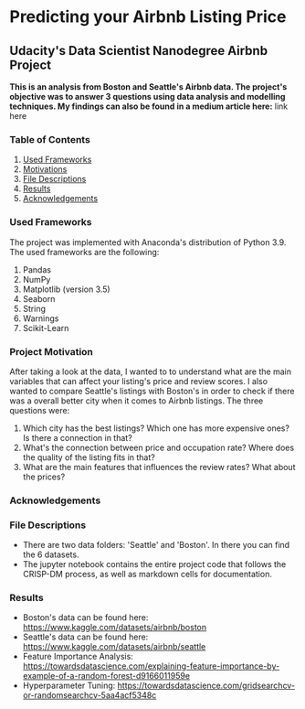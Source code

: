 # Predicting your Airbnb Listing Price
## Udacity's Data Scientist Nanodegree Airbnb Project

**This is an analysis from Boston and Seattle's Airbnb data. The project's objective was to answer 3 questions using data analysis and modelling techniques. My findings can also be found in a medium article here:** link here

### Table of Contents
1. [Used Frameworks](#frameworks)
2. [Motivations](#motivation)
3. [File Descriptions](#files)
4. [Results](#results)
5. [Acknowledgements](#acknowledgements)

### Used Frameworks <a name="frameworks"></a>
The project was implemented with Anaconda's distribution of Python 3.9. The used frameworks are the following:
1. Pandas
2. NumPy
3. Matplotlib (version 3.5)
4. Seaborn
5. String 
6. Warnings
7. Scikit-Learn 

### Project Motivation<a name="motivation"></a>
After taking a look at the data, I wanted to to understand what are the main variables that can affect your listing's price and review scores. I also wanted to compare Seattle's listings with Boston's in order to check if there was a overall better city when it comes to Airbnb listings. The three questions were:

1. Which city has the best listings? Which one has more expensive ones? Is there a connection in that?
2. What's the connection between price and occupation rate? Where does the quality of the listing fits in that?
3. What are the main features that influences the review rates? What about the prices?

### Acknowledgements<a name="acknowledgements"></a>


### File Descriptions<a name='files'></a>

- There are two data folders: 'Seattle' and 'Boston'. In there you can find the 6 datasets. 
- The jupyter notebook contains the entire project code that follows the CRISP-DM process, as well as markdown cells for documentation. 

### Results<a name="results"></a>

- Boston's data can be found here: https://www.kaggle.com/datasets/airbnb/boston 
- Seattle's data can be found here: https://www.kaggle.com/datasets/airbnb/seattle
- Feature Importance Analysis: https://towardsdatascience.com/explaining-feature-importance-by-example-of-a-random-forest-d9166011959e
- Hyperparameter Tuning: https://towardsdatascience.com/gridsearchcv-or-randomsearchcv-5aa4acf5348c



